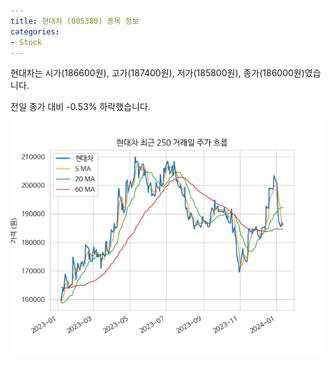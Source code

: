 ```yaml
---
title: 현대차 (005380) 종목 정보
categories:
- Stock
---
```


현대차는 시가(186600원), 고가(187400원), 저가(185800원), 종가(186000원)였습니다.

전일 종가 대비 -0.53% 하락했습니다.

<!-- more -->

![005380](/assets/images/stock/005380.png)